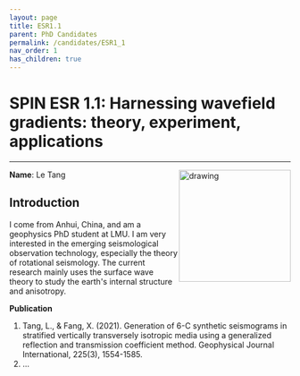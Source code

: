 ```yaml
---
layout: page
title: ESR1.1
parent: PhD Candidates
permalink: /candidates/ESR1_1
nav_order: 1
has_children: true
---
```


# SPIN ESR 1.1: Harnessing wavefield gradients: theory, experiment, applications
----

__Name__: Le Tang  <img src="/assets/images/partners-logos/LMU_logo.svg" alt="drawing" width="200" style="float:right"/>


## Introduction

I come from Anhui, China, and am a geophysics PhD student at LMU. I am very interested in the emerging seismological observation technology, especially the theory of rotational seismology. The current research mainly uses the surface wave theory to study the earth's internal structure and anisotropy.


__Publication__

1. Tang, L., & Fang, X. (2021). Generation of 6-C synthetic seismograms in stratified vertically transversely isotropic media using a generalized reflection and transmission coefficient method. Geophysical Journal International, 225(3), 1554-1585.
2. ...








